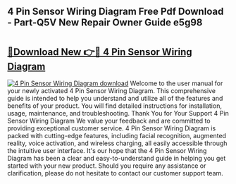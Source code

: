 ## 4 Pin Sensor Wiring Diagram Free Pdf Download - Part-Q5V New Repair Owner Guide e5g98

# <h2><a href="http://dfq88m.blite.top/?on=4+Pin+Sensor+Wiring+Diagram">🔗Download New 👉🔴 4 Pin Sensor Wiring Diagram</a></h2>

[![4 Pin Sensor Wiring Diagram download](https://i.imgur.com/lujVjoI.png)](http://dfq88m.blite.top/?on=4+Pin+Sensor+Wiring+Diagram)
Welcome to the user manual for your newly activated 4 Pin Sensor Wiring Diagram. This comprehensive guide is intended to help you understand and utilize all of the features and benefits of your product. You will find detailed instructions for installation, usage, maintenance, and troubleshooting. Thank You for Your Support 4 Pin Sensor Wiring Diagram We value your feedback and are committed to providing exceptional customer service. 4 Pin Sensor Wiring Diagram is packed with cutting-edge features, including facial recognition, augmented reality, voice activation, and wireless charging, all easily accessible through the intuitive user interface. It's our hope that the 4 Pin Sensor Wiring Diagram has been a clear and easy-to-understand guide in helping you get started with your new product. Should you require any assistance or clarification, please do not hesitate to contact our customer support team.
